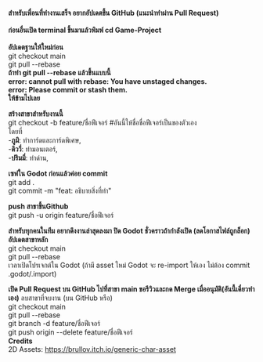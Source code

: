**สำหรับเพื่อนที่ทำงานเสร็จ อยากอัปเดตขึ้น GitHub (แนะนำทำผ่าน Pull Request)**<br><br>
**ก่อนอื่นเปิด terminal ขึ้นมาแล้วพิมพ์ cd Game-Project**<br><br>
**อัปเดตฐานให้ใหม่ก่อน**<br>
git checkout main<br>
git pull --rebase<br>
**ถ้าทำ git pull --rebase แล้วขึ้นแบบนี้<br> error: cannot pull with rebase: You have unstaged changes.<br>
error: Please commit or stash them.<br> ให้ข้ามไปเลย**<br>

**สร้างสาขาสำหรับงานนี้**<br>
git checkout -b feature/ชื่อฟีเจอร์ #อันนี้ให้ชื่อชื่อฟีเจอร์เป็นของตัวเอง<br>
โดยที่<br>-**ภูมิ**: ทำการ์ดและการ์ดพิเศษ,<br>
-**ดิววี่**: ทำมอนเตอร์,<br>
-**ปริมมี่**: ทำด่าน,<br>

**เซฟใน Godot ก่อนแล้วค่อย commit**<br>
git add .<br>
git commit -m "feat: อธิบายสิ่งที่ทำ"<br>

**push สาขาขึ้นGithub**<br>
git push -u origin feature/ชื่อฟีเจอร์<br>

**สำหรับทุกคนในทีม อยากดึงงานล่าสุดลงมา
ปิด Godot ชั่วคราวถ้ากำลังเปิด (ลดโอกาสไฟล์ถูกล็อก)
อัปเดตสาขาหลัก**<br>
git checkout main<br>
git pull --rebase<br>
เวลาเปิดโปรเจกต์ใน Godot (ถ้ามี asset ใหม่ Godot จะ re-import ให้เอง ไม่ต้อง commit .godot/.import)<br>

**เปิด Pull Request บน GitHub ไปที่สาขา main ขอรีวิวและกด Merge เมื่ออนุมัติ(อันนี้เดี๋ยวทำเอง)**
ลบสาขาที่จบงาน (บน GitHub หรือ)<br>
git checkout main<br>
git pull --rebase<br>
git branch -d feature/ชื่อฟีเจอร์<br>
git push origin --delete feature/ชื่อฟีเจอร์<br>
**Credits**<br>
2D Assets: https://brullov.itch.io/generic-char-asset
